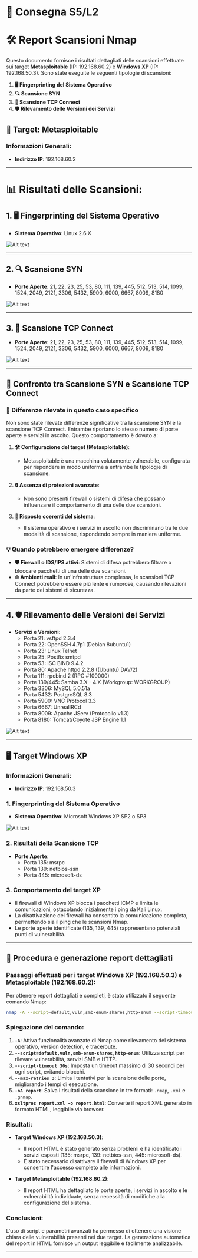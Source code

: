 
# 📝 Consegna S5/L2
# 🛠️ Report Scansioni Nmap

Questo documento fornisce i risultati dettagliati delle scansioni effettuate sui target **Metasploitable** (IP: 192.168.60.2) e **Windows XP** (IP: 192.168.50.3). Sono state eseguite le seguenti tipologie di scansioni:

1. **🖥️ Fingerprinting del Sistema Operativo**
2. **🔍 Scansione SYN**
3. **🔗 Scansione TCP Connect**
4. **🛡️ Rilevamento delle Versioni dei Servizi**

## 🎯 Target: Metasploitable

### Informazioni Generali:
- **Indirizzo IP**: 192.168.60.2
  
---

# 📊 Risultati delle Scansioni:

## 1. 🖥️ Fingerprinting del Sistema Operativo
- **Sistema Operativo**: Linux 2.6.X

![Alt text](./Screenshots/OSFingerprinting.png "OS Fingerprinting")

---

## 2. 🔍 Scansione SYN
- **Porte Aperte**: 21, 22, 23, 25, 53, 80, 111, 139, 445, 512, 513, 514, 1099, 1524, 2049, 2121, 3306, 5432, 5900, 6000, 6667, 8009, 8180

![Alt text](./Screenshots/SYSScan.png "Scansione SYS")

---

## 3. 🔗 Scansione TCP Connect
- **Porte Aperte**: 21, 22, 23, 25, 53, 80, 111, 139, 445, 512, 513, 514, 1099, 1524, 2049, 2121, 3306, 5432, 5900, 6000, 6667, 8009, 8180

![Alt text](./Screenshots/TCPScan.png "Scansione TCP")

---

## 🔎 Confronto tra Scansione SYN e Scansione TCP Connect

### 🔔 Differenze rilevate in questo caso specifico
Non sono state rilevate differenze significative tra la scansione SYN e la scansione TCP Connect. Entrambe riportano lo stesso numero di porte aperte e servizi in ascolto. Questo comportamento è dovuto a:

1. **🛠️ Configurazione del target (Metasploitable)**:
   - Metasploitable è una macchina volutamente vulnerabile, configurata per rispondere in modo uniforme a entrambe le tipologie di scansione.

2. **🔒 Assenza di protezioni avanzate**:
   - Non sono presenti firewall o sistemi di difesa che possano influenzare il comportamento di una delle due scansioni.

3. **🔄 Risposte coerenti del sistema**:
   - Il sistema operativo e i servizi in ascolto non discriminano tra le due modalità di scansione, rispondendo sempre in maniera uniforme.

### 💡 Quando potrebbero emergere differenze?
- **🛡️ Firewall o IDS/IPS attivi**: Sistemi di difesa potrebbero filtrare o bloccare pacchetti di una delle due scansioni.
- **🌐 Ambienti reali**: In un'infrastruttura complessa, le scansioni TCP Connect potrebbero essere più lente e rumorose, causando rilevazioni da parte dei sistemi di sicurezza.

---

## 4. 🛡️ Rilevamento delle Versioni dei Servizi
- **Servizi e Versioni**:
  - Porta 21: vsftpd 2.3.4
  - Porta 22: OpenSSH 4.7p1 (Debian 8ubuntu1)
  - Porta 23: Linux Telnet
  - Porta 25: Postfix smtpd
  - Porta 53: ISC BIND 9.4.2
  - Porta 80: Apache httpd 2.2.8 ((Ubuntu) DAV/2)
  - Porta 111: rpcbind 2 (RPC #100000)
  - Porte 139/445: Samba 3.X - 4.X (Workgroup: WORKGROUP)
  - Porta 3306: MySQL 5.0.51a
  - Porta 5432: PostgreSQL 8.3
  - Porta 5900: VNC Protocol 3.3
  - Porta 6667: UnrealIRCd
  - Porta 8009: Apache JServ (Protocollo v1.3)
  - Porta 8180: Tomcat/Coyote JSP Engine 1.1
 
![Alt text](./Screenshots/VersionDetection.png "Service Version Detection")

---

## 🖥️ Target Windows XP

### Informazioni Generali:
- **Indirizzo IP**: 192.168.50.3

### 1. Fingerprinting del Sistema Operativo
- **Sistema Operativo**: Microsoft Windows XP SP2 o SP3

![Alt text](./Screenshots/WindowsOSFingerprinting.png "Windows XP OS Fingerprinting")

### 2. Risultati della Scansione TCP
- **Porte Aperte**:
  - Porta 135: msrpc
  - Porta 139: netbios-ssn
  - Porta 445: microsoft-ds
  
### 3. Comportamento del target XP

- Il firewall di Windows XP blocca i pacchetti ICMP e limita le comunicazioni, ostacolando inizialmente i ping da Kali Linux.
- La disattivazione del firewall ha consentito la comunicazione completa, permettendo sia il ping che le scansioni Nmap.
- Le porte aperte identificate (135, 139, 445) rappresentano potenziali punti di vulnerabilità.

---

## 📝 Procedura e generazione report dettagliati

### Passaggi effettuati per i target Windows XP (192.168.50.3) e Metasploitable (192.168.60.2):

Per ottenere report dettagliati e completi, è stato utilizzato il seguente comando Nmap:

```bash
nmap -A --script=default,vuln,smb-enum-shares,http-enum --script-timeout 30s --max-retries 3 -oA report <target> && xsltproc report.xml -o report.html
```

### Spiegazione del comando:
1. **`-A`**: Attiva funzionalità avanzate di Nmap come rilevamento del sistema operativo, version detection, e traceroute.
2. **`--script=default,vuln,smb-enum-shares,http-enum`**: Utilizza script per rilevare vulnerabilità, servizi SMB e HTTP.
3. **`--script-timeout 30s`**: Imposta un timeout massimo di 30 secondi per ogni script, evitando blocchi.
4. **`--max-retries 3`**: Limita i tentativi per la scansione delle porte, migliorando i tempi di esecuzione.
5. **`-oA report`**: Salva i risultati della scansione in tre formati: `.nmap`, `.xml` e `.gnmap`.
6. **`xsltproc report.xml -o report.html`**: Converte il report XML generato in formato HTML, leggibile via browser.

### Risultati:
- **Target Windows XP (192.168.50.3)**:
  - Il report HTML è stato generato senza problemi e ha identificato i servizi esposti (135: msrpc, 139: netbios-ssn, 445: microsoft-ds). 
  - È stato necessario disattivare il firewall di Windows XP per consentire l'accesso completo alle informazioni.

- **Target Metasploitable (192.168.60.2)**:
  - Il report HTML ha dettagliato le porte aperte, i servizi in ascolto e le vulnerabilità individuate, senza necessità di modifiche alla configurazione del sistema.

### Conclusioni:
L'uso di script e parametri avanzati ha permesso di ottenere una visione chiara delle vulnerabilità presenti nei due target. La generazione automatica del report in HTML fornisce un output leggibile e facilmente analizzabile.

---
